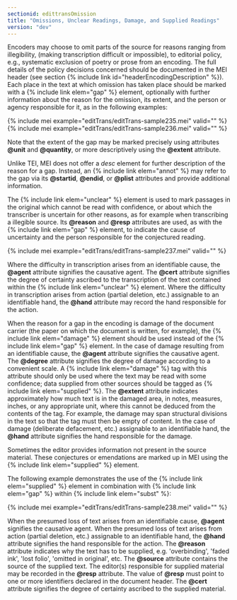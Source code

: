 ```yaml
---
sectionid: edittransOmission
title: "Omissions, Unclear Readings, Damage, and Supplied Readings"
version: "dev"
---
```


Encoders may choose to omit parts of the source for reasons ranging from illegibility, (making transcription difficult or impossible), to editorial policy, e.g., systematic exclusion of poetry or prose from an encoding. The full details of the policy decisions concerned should be documented in the MEI header (see section {% include link id="headerEncodingDescription" %}). Each place in the text at which omission has taken place should be marked with a {% include link elem="gap" %} element, optionally with further information about the reason for the omission, its extent, and the person or agency responsible for it, as in the following examples:

{% include mei example="editTrans/editTrans-sample235.mei" valid="" %}
{% include mei example="editTrans/editTrans-sample236.mei" valid="" %}

Note that the extent of the gap may be marked precisely using attributes **@unit** and **@quantity**, or more descriptively using the **@extent** attribute.

Unlike TEI, MEI does not offer a *desc* element for further description of the reason for a gap. Instead, an {% include link elem="annot" %} may refer to the gap via its **@startid**, **@endid**, or **@plist** attributes and provide additional information.

The {% include link elem="unclear" %} element is used to mark passages in the original which cannot be read with confidence, or about which the transcriber is uncertain for other reasons, as for example when transcribing a illegible source. Its **@reason** and **@resp** attributes are used, as with the {% include link elem="gap" %} element, to indicate the cause of uncertainty and the person responsible for the conjectured reading.

{% include mei example="editTrans/editTrans-sample237.mei" valid="" %}

Where the difficulty in transcription arises from an identifiable cause, the **@agent** attribute signifies the causative agent. The **@cert** attribute signifies the degree of certainty ascribed to the transcription of the text contained within the {% include link elem="unclear" %} element. Where the difficulty in transcription arises from action (partial deletion, etc.) assignable to an identifiable hand, the **@hand** attribute may record the hand responsible for the action.

When the reason for a gap in the encoding is damage of the document carrier (the paper on which the document is written, for example), the {% include link elem="damage" %} element should be used instead of the {% include link elem="gap" %} element. In the case of damage resulting from an identifiable cause, the **@agent** attribute signifies the causative agent. The **@degree** attribute signifies the degree of damage according to a convenient scale. A {% include link elem="damage" %} tag with this attribute should only be used where the text may be read with some confidence; data supplied from other sources should be tagged as {% include link elem="supplied" %}. The **@extent** attribute indicates approximately how much text is in the damaged area, in notes, measures, inches, or any appropriate unit, where this cannot be deduced from the contents of the tag. For example, the damage may span structural divisions in the text so that the tag must then be empty of content. In the case of damage (deliberate defacement, etc.) assignable to an identifiable hand, the **@hand** attribute signifies the hand responsible for the damage.

Sometimes the editor provides information not present in the source material. These conjectures or emendations are marked up in MEI using the {% include link elem="supplied" %} element.

The following example demonstrates the use of the {% include link elem="supplied" %} element in combination with {% include link elem="gap" %} within {% include link elem="subst" %}:

{% include mei example="editTrans/editTrans-sample238.mei" valid="" %}

When the presumed loss of text arises from an identifiable cause, **@agent** signifies the causative agent. When the presumed loss of text arises from action (partial deletion, etc.) assignable to an identifiable hand, the **@hand** attribute signifies the hand responsible for the action. The **@reason** attribute indicates why the text has to be supplied, e.g. 'overbinding', 'faded ink', 'lost folio', 'omitted in original', etc. The **@source** attribute contains the source of the supplied text. The editor(s) responsible for supplied material may be recorded in the **@resp** attribute. The value of **@resp** must point to one or more identifiers declared in the document header. The **@cert** attribute signifies the degree of certainty ascribed to the supplied material.

